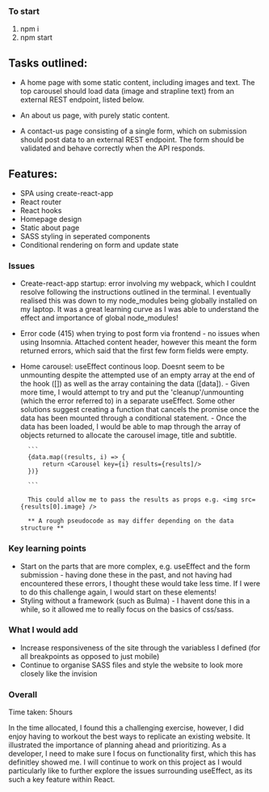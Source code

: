 ### To start

1. npm i
2. npm start

## Tasks outlined:

- A home page with some static content, including images and text. The top carousel should load data (image and strapline text) from an external REST endpoint, listed below.

- An about us page, with purely static content.

- A contact-us page consisting of a single form, which on submission should post data to an external REST endpoint. The form should be validated and behave correctly when the API responds.

## Features:

- SPA using create-react-app
- React router
- React hooks
- Homepage design
- Static about page
- SASS styling in seperated components
- Conditional rendering on form and update state

### Issues

- Create-react-app startup: error involving my webpack, which I couldnt resolve following the instructions outlined in the terminal. I eventually realised this was down to my node_modules being globally installed on my laptop. It was a great learning curve as I was able to understand the effect and importance of global node_modules!

- Error code (415) when trying to post form via frontend - no issues when using Insomnia. Attached content header, however this meant the form returned errors, which said that the first few form fields were empty.

- Home carousel: useEffect continous loop. Doesnt seem to be unmounting despite the attempted use of an empty array at the end of the hook ([]) as well as the array containing the data ([data]). - Given more time, I would attempt to try and put the 'cleanup'/unmounting (which the error referred to) in a separate useEffect. Some other solutions suggest creating a function that cancels the promise once the data has been mounted through a conditional statement. - Once the data has been loaded, I would be able to map through the array of objects returned to allocate the carousel image, title and subtitle.

      	```
      	{data.map((results, i) => {
      		return <Carousel key={i} results={results]/>
      	})}

      	```

      	This could allow me to pass the results as props e.g. <img src={results[0].image} />

      	** A rough pseudocode as may differ depending on the data structure **

### Key learning points

- Start on the parts that are more complex, e.g. useEffect and the form submission - having done these in the past, and not having had encountered these errors, I thought these would take less time. If I were to do this challenge again, I would start on these elements!
- Styling without a framework (such as Bulma) - I havent done this in a while, so it allowed me to really focus on the basics of css/sass.

### What I would add

- Increase responsiveness of the site through the variabless I defined (for all breakpoints as opposed to just mobile)
- Continue to organise SASS files and style the website to look more closely like the invision

### Overall

Time taken: 5hours

In the time allocated, I found this a challenging exercise, however, I did enjoy having to workout the best ways to replicate an existing website. It illustrated the importance of planning ahead and prioritizing. As a developer, I need to make sure I focus on functionality first, which this has definitley showed me. I will continue to work on this project as I would particularly like to further explore the issues surrounding useEffect, as its such a key feature within React.
